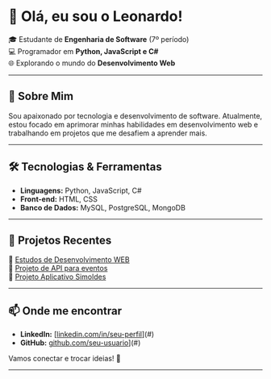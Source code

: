 # 👋 Olá, eu sou o Leonardo!

🎓 Estudante de **Engenharia de Software** (7º período)  
💻 Programador em **Python, JavaScript e C#**  
🌐 Explorando o mundo do **Desenvolvimento Web**  

---

## 🚀 Sobre Mim
Sou apaixonado por tecnologia e desenvolvimento de software. Atualmente, estou focado em aprimorar minhas habilidades em desenvolvimento web e trabalhando em projetos que me desafiem a aprender mais.

---

## 🛠️ Tecnologias & Ferramentas
- **Linguagens:** Python, JavaScript, C#  
- **Front-end:** HTML, CSS  
- **Banco de Dados:** MySQL, PostgreSQL, MongoDB   

---
## 📌 Projetos Recentes

🔹 [Estudos de Desenvolvimento WEB](https://github.com/leozoka0506/html-udemy-projects)  
🔹 [Projeto de API para eventos](https://github.com/leozoka0506/SiteEventos)  
🔹 [Projeto Aplicativo Simoldes](https://github.com/leozoka0506/simoldes-app)  

---

## 📫 Onde me encontrar
- **LinkedIn:** [[linkedin.com/in/seu-perfil](https://www.linkedin.com/in/leonardo-wojcik-b3967b268/)](#)  
- **GitHub:** [github.com/seu-usuario](https://github.com/leozoka0506)](#)  

Vamos conectar e trocar ideias! 🚀

---

